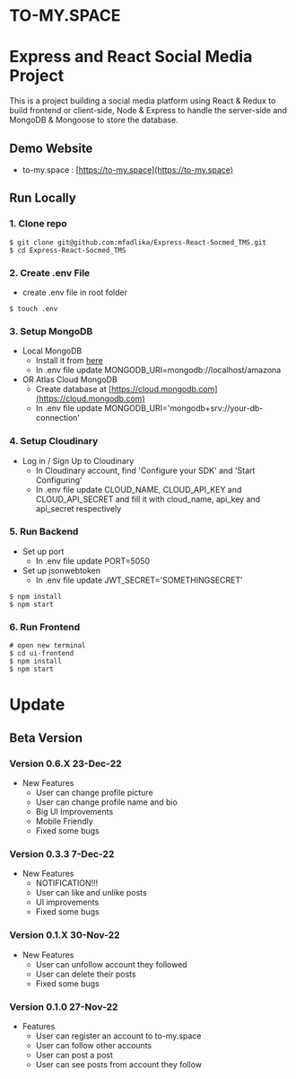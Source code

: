 # TO-MY.SPACE

# Express and React Social Media Project

This is a project building a social media platform using React & Redux to build frontend or client-side, Node & Express to handle the server-side and MongoDB & Mongoose to store the database.

## Demo Website

- to-my.space : [https://to-my.space](https://to-my.space)

## Run Locally

### 1. Clone repo

```
$ git clone git@github.com:mfadlika/Express-React-Socmed_TMS.git
$ cd Express-React-Socmed_TMS
```

### 2. Create .env File

- create .env file in root folder

```
$ touch .env
```

### 3. Setup MongoDB

- Local MongoDB
  - Install it from [here](https://www.mongodb.com/try/download/community)
  - In .env file update MONGODB_URI=mongodb://localhost/amazona
- OR Atlas Cloud MongoDB
  - Create database at [https://cloud.mongodb.com](https://cloud.mongodb.com)
  - In .env file update MONGODB_URI='mongodb+srv://your-db-connection'

### 4. Setup Cloudinary

- Log in / Sign Up to Cloudinary
  - In Cloudinary account, find 'Configure your SDK' and 'Start Configuring'
  - In .env file update CLOUD_NAME, CLOUD_API_KEY and CLOUD_API_SECRET and fill it with cloud_name, api_key and api_secret respectively

### 5. Run Backend

- Set up port
  - In .env file update PORT=5050
- Set up jsonwebtoken
  - In .env file update JWT_SECRET='SOMETHINGSECRET'

```
$ npm install
$ npm start
```

### 6. Run Frontend

```
# open new terminal
$ cd ui-frontend
$ npm install
$ npm start
```

# Update

## Beta Version

### Version 0.6.X 23-Dec-22

- New Features
  - User can change profile picture
  - User can change profile name and bio
  - Big UI Improvements
  - Mobile Friendly
  - Fixed some bugs

### Version 0.3.3 7-Dec-22

- New Features
  - NOTIFICATION!!!
  - User can like and unlike posts
  - UI improvements
  - Fixed some bugs

### Version 0.1.X 30-Nov-22

- New Features
  - User can unfollow account they followed
  - User can delete their posts
  - Fixed some bugs

### Version 0.1.0 27-Nov-22

- Features
  - User can register an account to to-my.space
  - User can follow other accounts
  - User can post a post
  - User can see posts from account they follow
